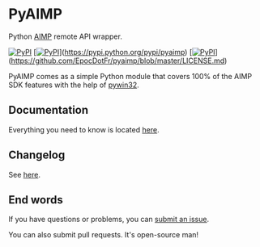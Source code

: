 # PyAIMP

Python [AIMP](http://www.aimp.ru/) remote API wrapper.

[![PyPI](https://img.shields.io/pypi/pyversions/pyaimp.svg)]() [[![PyPI](https://img.shields.io/pypi/v/pyaimp.svg)]()](https://pypi.python.org/pypi/pyaimp) [[![PyPI](https://img.shields.io/pypi/l/pyaimp.svg)]()](https://github.com/EpocDotFr/pyaimp/blob/master/LICENSE.md)

PyAIMP comes as a simple Python module that covers 100% of the AIMP SDK features with the help of [pywin32](https://pypi.python.org/pypi/pypiwin32).

## Documentation

Everything you need to know is located [here](https://pythonhosted.org/pyaimp/).

## Changelog

See [here](https://github.com/EpocDotFr/pyaimp/releases).

## End words

If you have questions or problems, you can [submit an issue](https://github.com/EpocDotFr/pyaimp/issues).

You can also submit pull requests. It's open-source man!